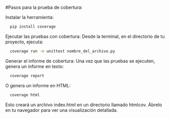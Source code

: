 #Pasos para la prueba de cobertura:

Instalar la herramienta:
```bash
  pip install coverage
```
Ejecutar las pruebas con cobertura: Desde la terminal, en el directorio de tu proyecto, ejecuta:
```bash
  coverage run -m unittest nombre_del_archivo.py
```
Generar el informe de cobertura: Una vez que las pruebas se ejecuten, genera un informe en texto:
```bash
  coverage report
```
O genera un informe en HTML:
```bash  
  coverage html
```
Esto creará un archivo index.html en un directorio llamado htmlcov. Ábrelo en tu navegador para ver una visualización detallada.
